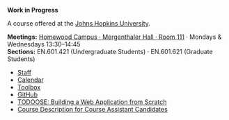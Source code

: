 **Work in Progress**

A course offered at the [Johns Hopkins University](https://www.jhu.edu).

**Meetings:** [Homewood Campus · Mergenthaler Hall · Room 111](https://www.jhu.edu/maps-directions/campus-map/) · Mondays & Wednesdays 13:30–14:45  
**Sections:** EN.601.421 (Undergraduate Students) · EN.601.621 (Graduate Students)

- [Staff](/staff)
- [Calendar](/calendar)
- [Toolbox](/toolbox)
- [GitHub](https://github.com/jhu-oose)
- [TODOOSE: Building a Web Application from Scratch](/todoose)
- [Course Description for Course Assistant Candidates](/course-description-for-course-assistant-candidates)

